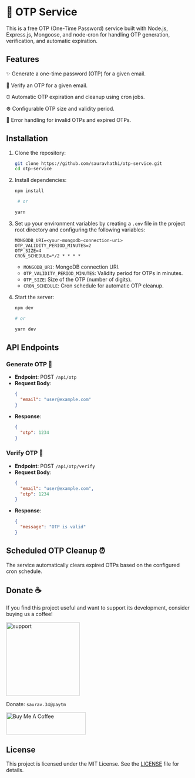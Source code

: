 # 📱 OTP Service

This is a free OTP (One-Time Password) service built with Node.js, Express.js, Mongoose, and node-cron for handling OTP generation, verification, and automatic expiration.

## Features

✨ Generate a one-time password (OTP) for a given email.

🔐 Verify an OTP for a given email.

⏰ Automatic OTP expiration and cleanup using cron jobs.

⚙️ Configurable OTP size and validity period.

🚀 Error handling for invalid OTPs and expired OTPs.

## Installation

1. Clone the repository:

   ```bash
   git clone https://github.com/sauravhathi/otp-service.git
   cd otp-service
   ```

2. Install dependencies:

   ```bash
   npm install

    # or

   yarn
   ```

3. Set up your environment variables by creating a `.env` file in the project root directory and configuring the following variables:

   ```env
   MONGODB_URI=<your-mongodb-connection-uri>
   OTP_VALIDITY_PERIOD_MINUTES=2
   OTP_SIZE=4
   CRON_SCHEDULE=*/2 * * * *
   ```

   - `MONGODB_URI`: MongoDB connection URI.
   - `OTP_VALIDITY_PERIOD_MINUTES`: Validity period for OTPs in minutes.
   - `OTP_SIZE`: Size of the OTP (number of digits).
   - `CRON_SCHEDULE`: Cron schedule for automatic OTP cleanup.

4. Start the server:

   ```bash
   npm dev

   # or

   yarn dev
   ```

## API Endpoints

### Generate OTP 🚀

- **Endpoint**: POST `/api/otp`
- **Request Body**:
  ```json
  {
    "email": "user@example.com"
  }
  ```
- **Response**:
  ```json
  {
    "otp": 1234
  }
  ```

### Verify OTP 🔐

- **Endpoint**: POST `/api/otp/verify`
- **Request Body**:
  ```json
  {
    "email": "user@example.com",
    "otp": 1234
  }
  ```
- **Response**:
  ```json
  {
    "message": "OTP is valid"
  }
  ```

## Scheduled OTP Cleanup ⏰

The service automatically clears expired OTPs based on the configured cron schedule.

## Donate ☕

If you find this project useful and want to support its development, consider buying us a coffee!

<img src="https://github.com/sauravhathi/myperfectice-extension/assets/61316762/274f2172-8dcc-4fe9-aa51-fd3542429c3e" alt="support" style="width: 200px">

Donate: `saurav.34@paytm`

<a href="https://www.buymeacoffee.com/sauravhathi" target="_blank"><img src="https://cdn.buymeacoffee.com/buttons/v2/arial-yellow.png" alt="Buy Me A Coffee" style="height: 60px !important;width: 217px !important;" ></a>

## License

This project is licensed under the MIT License. See the [LICENSE](https://github.com/sauravhathi/otp-service/blob/main/LICENSE) file for details.